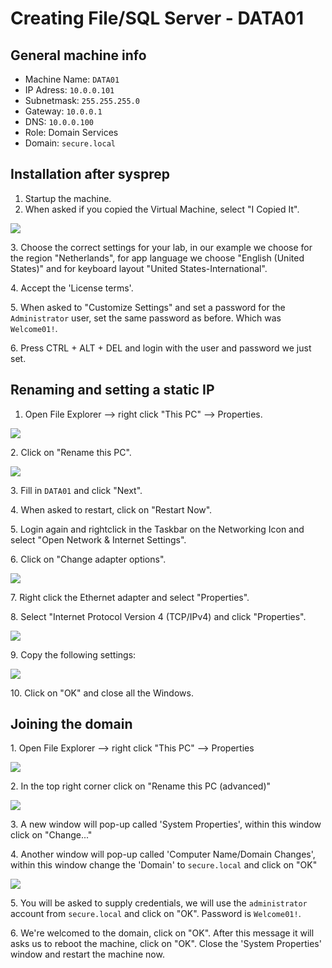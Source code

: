 # Creating File/SQL Server - DATA01

## General machine info

* Machine Name: `DATA01`
* IP Adress: `10.0.0.101`
* Subnetmask: `255.255.255.0`
* Gateway: `10.0.0.1`
* DNS: `10.0.0.100`
* Role: Domain Services
* Domain: `secure.local`

## Installation after sysprep

1. Startup the machine.
2. When asked if you copied the Virtual Machine, select "I Copied It".

![](<../../../.gitbook/assets/afbeelding (38) (1) (1).png>)

3\. Choose the correct settings for your lab, in our example we choose for the region "Netherlands", for app language we choose "English (United States)" and for keyboard layout "United States-International".

4\. Accept the 'License terms'.

5\. When asked to "Customize Settings" and set a password for the `Administrator` user, set the same password as before. Which was `Welcome01!`.

6\. Press CTRL + ALT + DEL and login with the user and password we just set.

## Renaming and setting a static IP

1. &#x20;Open File Explorer --> right click "This PC" --> Properties.

![](<../../../.gitbook/assets/afbeelding (2).png>)

2\.  Click on "Rename this PC".

![](<../../../.gitbook/assets/afbeelding (6).png>)

3\. Fill in `DATA01` and click "Next".

4\. When asked to restart, click on "Restart Now".

5\. Login again and rightclick in the Taskbar on the Networking Icon and select "Open Network & Internet Settings".

6\. Click on "Change adapter options".

![](<../../../.gitbook/assets/afbeelding (19) (1).png>)

7\. Right click the Ethernet adapter and select "Properties".

8\. Select "Internet Protocol Version 4 (TCP/IPv4) and click "Properties".

![](<../../../.gitbook/assets/afbeelding (46) (1).png>)

9\. Copy the following settings:

![](<../../../.gitbook/assets/afbeelding (44) (1) (3).png>)

10\. Click on "OK" and close all the Windows.

## Joining the domain

1\. Open File Explorer --> right click "This PC" --> Properties

![](<../../../.gitbook/assets/image (37).png>)

2\. In the top right corner click on "Rename this PC (advanced)"

![](<../../../.gitbook/assets/image (63).png>)

3\. A new window will pop-up called 'System Properties', within this window click on "Change..."

4\. Another window will pop-up called 'Computer Name/Domain Changes', within this window change the 'Domain' to `secure.local` and click on "OK"

![](<../../../.gitbook/assets/image (9).png>)

5\. You will be asked to supply credentials, we will use the `administrator` account from `secure.local` and click on "OK". Password is `Welcome01!`.

6\. We're welcomed to the domain, click on "OK". After this message it will asks us to reboot the machine, click on "OK". Close the 'System Properties' window and restart the machine now.
